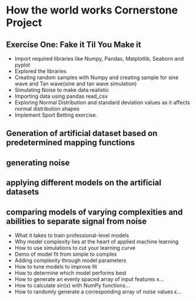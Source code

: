 # How the world works Cornerstone Project
## Exercise One: Fake it Til You Make it
- Import required libraries like Numpy, Pandas, Matplotlib, Seaborn and pyplot
- Explored the libraries
- Creating random samples with Numpy and creating sample for sine wave and Tan wave(sine and tan wave       simulation)
- Simulating Noise to make data realistic
- Importing data using pandas read_csv
- Exploring Normal Distribution and standard deviation values as it affects normal distribution shapes
- Implement Sport Betting exercise. 
## Generation of artificial dataset based on predetermined mapping functions
## generating noise
## applying different models on the artificial datasets

## comparing models of varying complexities and abilities to separate signal from noise


- What it takes to train professional-level models
- Why model complexity lies at the heart of applied machine learning
- How to use simulations to cut your learning curve
- Demo of model fit from simple to complex
- Adding complexity through model parameters
- How to tune models to improve fit
- How to determine which model performs best
- How to generate an evenly spaced array of input features x...
- How to calculate sin(x) with NumPy functions...
- How to randomly generate a corresponding array of noise values ϵ...




